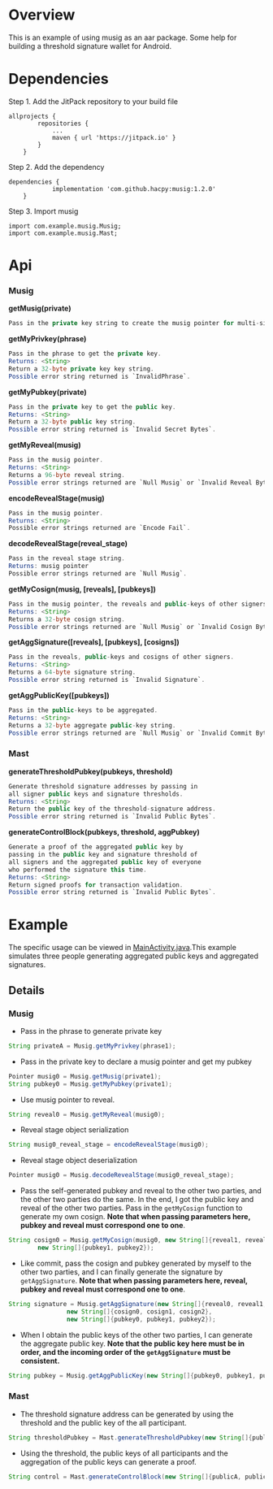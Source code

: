 # Overview

This is an example of using musig as an aar package. Some help for building a threshold signature wallet for Android.

# Dependencies

Step 1. Add the JitPack repository to your build file

```
allprojects {
		repositories {
			...
			maven { url 'https://jitpack.io' }
		}
	}
```

Step 2. Add the dependency
```
dependencies {
	        implementation 'com.github.hacpy:musig:1.2.0'
	}
```

Step 3. Import musig
```
import com.example.musig.Musig;
import com.example.musig.Mast;
```

# Api
### Musig
**getMusig(private)**
```java
Pass in the private key string to create the musig pointer for multi-signature.
```

**getMyPrivkey(phrase)**
```java
Pass in the phrase to get the private key.
Returns: <String>
Return a 32-byte private key key string.
Possible error string returned is `InvalidPhrase`.
```

**getMyPubkey(private)**
```java
Pass in the private key to get the public key.
Returns: <String>
Return a 32-byte public key string.
Possible error string returned is `Invalid Secret Bytes`.
```

**getMyReveal(musig)**
```java
Pass in the musig pointer.
Returns: <String>
Returns a 96-byte reveal string.
Possible error strings returned are `Null Musig` or `Invalid Reveal Bytes`.
```

**encodeRevealStage(musig)**
```java
Pass in the musig pointer.
Returns: <String>
Possible error strings returned are `Encode Fail`.
```

**decodeRevealStage(reveal_stage)**
```java
Pass in the reveal stage string.
Returns: musig pointer
Possible error strings returned are `Null Musig`.
```

**getMyCosign(musig, [reveals], [pubkeys])**
```java
Pass in the musig pointer, the reveals and public-keys of other signers.
Returns: <String>
Returns a 32-byte cosign string.
Possible error strings returned are `Null Musig` or `Invalid Cosign Bytes`.
```

**getAggSignature([reveals], [pubkeys], [cosigns])**
```java
Pass in the reveals, public-keys and cosigns of other signers.
Returns: <String>
Returns a 64-byte signature string.
Possible error string returned is `Invalid Signature`.
```

**getAggPublicKey([pubkeys])**
```java
Pass in the public-keys to be aggregated.
Returns: <String>
Returns a 32-byte aggregate public-key string.
Possible error strings returned are `Null Musig` or `Invalid Commit Bytes`.
```

### Mast

**generateThresholdPubkey(pubkeys, threshold)**
```java
Generate threshold signature addresses by passing in 
all signer public keys and signature thresholds.
Returns: <String>
Return the public key of the threshold-signature address.
Possible error string returned is `Invalid Public Bytes`.
```
**generateControlBlock(pubkeys, threshold, aggPubkey)**
```java
Generate a proof of the aggregated public key by 
passing in the public key and signature threshold of 
all signers and the aggregated public key of everyone 
who performed the signature this time.
Returns: <String>
Return signed proofs for transaction validation.
Possible error string returned is `Invalid Public Bytes`.
```

# Example

The specific usage can be viewed in [MainActivity.java](src/main/java/com/example/musigdemo/MainActivity.java).This example simulates three people generating aggregated public keys and aggregated signatures.

## Details

### Musig

- Pass in the phrase to generate private key

~~~java
String privateA = Musig.getMyPrivkey(phrase1);
~~~


- Pass in the private key to declare a musig pointer and get my pubkey

~~~java
Pointer musig0 = Musig.getMusig(private1);
String pubkey0 = Musig.getMyPubkey(private1);
~~~

- Use musig pointer to  reveal.

~~~java
String reveal0 = Musig.getMyReveal(musig0);
~~~

- Reveal stage object serialization

~~~java
String musig0_reveal_stage = encodeRevealStage(musig0);
~~~

- Reveal stage object deserialization

~~~java
Pointer musig0 = Musig.decodeRevealStage(musig0_reveal_stage);
~~~

- Pass the self-generated pubkey and reveal to the other two parties, and the other two parties do the same. In the end, I got the public key and reveal of the other two parties. Pass in the `getMyCosign` function to generate my own cosign. **Note that when passing parameters here, pubkey and reveal must correspond one to one**.

~~~java
String cosign0 = Musig.getMyCosign(musig0, new String[]{reveal1, reveal2},
        new String[]{pubkey1, pubkey2});
~~~

- Like commit, pass the cosign and pubkey generated by myself to the other two parties, and I can finally generate the signature by `getAggSignature`. **Note that when passing parameters here, reveal, pubkey and reveal must correspond one to one**.

~~~java
String signature = Musig.getAggSignature(new String[]{reveal0, reveal1, reveal2},
                new String[]{cosign0, cosign1, cosign2},
                new String[]{pubkey0, pubkey1, pubkey2});
~~~

- When I obtain the public keys of the other two parties, I can generate the aggregate public key. **Note that the public key here must be in order, and the incoming order of the `getAggSignature` must be consistent.**

~~~java
String pubkey = Musig.getAggPublicKey(new String[]{pubkey0, pubkey1, pubkey2});
~~~

### Mast

- The threshold signature address can be generated by using the threshold and the public key of the all participant.

~~~java
String thresholdPubkey = Mast.generateThresholdPubkey(new String[]{publicA, publicB, publicC}, (byte) 2);
~~~

- Using the threshold, the public keys of all participants and the aggregation of the public keys can generate a proof.

~~~java
String control = Mast.generateControlBlock(new String[]{publicA, publicB, publicC}, (byte) 2, publicAB);
~~~